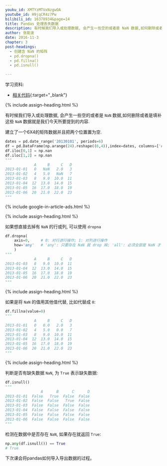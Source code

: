 ```yaml
---
youku_id: XMTYzMTUxNzgwOA
youtube_id: H9jqCR4z7Pw
bilibili_id: 16378934&page=14
title: Pandas 处理丢失数据 
description: 有时候我们导入或处理数据, 会产生一些空的或者是 NaN 数据,如何删除或者是填补这些 NaN 数据就是我们今天所要提到的内容.
author: 张能波
date: 2016-11-3
chapter: 3
post-headings:
  - 创建含 NaN 的矩阵
  - pd.dropna()
  - pd.fillna()
  - pd.isnull()

---
```



学习资料:
  * [相关代码](https://github.com/unitytutorial/tutorials/blob/master/numpy%26pandas/14_nan.py){:target="_blank"}

{% include assign-heading.html %}

有时候我们导入或处理数据, 会产生一些空的或者是 `NaN` 数据,如何删除或者是填补这些 `NaN` 数据就是我们今天所要提到的内容. 

建立了一个6X4的矩阵数据并且把两个位置置为空.

```python
dates = pd.date_range('20130101', periods=6)
df = pd.DataFrame(np.arange(24).reshape((6,4)),index=dates, columns=['A','B','C','D'])
df.iloc[0,1] = np.nan
df.iloc[1,2] = np.nan
"""
             A     B     C   D
2013-01-01   0   NaN   2.0   3
2013-01-02   4   5.0   NaN   7
2013-01-03   8   9.0  10.0  11
2013-01-04  12  13.0  14.0  15
2013-01-05  16  17.0  18.0  19
2013-01-06  20  21.0  22.0  23
"""
```

{% include google-in-article-ads.html %}

{% include assign-heading.html %}

如果想直接去掉有 `NaN` 的行或列, 可以使用 `dropna`

```python
df.dropna(
    axis=0,     # 0: 对行进行操作; 1: 对列进行操作
    how='any'   # 'any': 只要存在 NaN 就 drop 掉; 'all': 必须全部是 NaN 才 drop 
    ) 
"""
             A     B     C   D
2013-01-03   8   9.0  10.0  11
2013-01-04  12  13.0  14.0  15
2013-01-05  16  17.0  18.0  19
2013-01-06  20  21.0  22.0  23
"""
```

{% include assign-heading.html %}

如果是将 `NaN` 的值用其他值代替, 比如代替成 `0`:

```python
df.fillna(value=0)
"""
             A     B     C   D
2013-01-01   0   0.0   2.0   3
2013-01-02   4   5.0   0.0   7
2013-01-03   8   9.0  10.0  11
2013-01-04  12  13.0  14.0  15
2013-01-05  16  17.0  18.0  19
2013-01-06  20  21.0  22.0  23
"""
```

{% include assign-heading.html %}

判断是否有缺失数据 `NaN`, 为 `True` 表示缺失数据:

```python
df.isnull() 
"""
                A      B      C      D
2013-01-01  False   True  False  False
2013-01-02  False  False   True  False
2013-01-03  False  False  False  False
2013-01-04  False  False  False  False
2013-01-05  False  False  False  False
2013-01-06  False  False  False  False
"""
```

检测在数据中是否存在 `NaN`, 如果存在就返回 `True`:

```python
np.any(df.isnull()) == True  
# True
```
 
下次课会将pandas如何导入导出数据的过程。